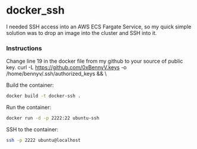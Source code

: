 # docker_ssh
I needed SSH access into an AWS ECS Fargate Service, so my quick simple solution was to drop an image into the cluster and SSH into it. 

### Instructions
Change line 19 in the docker file from my github to your source of public key.
curl  -L  https://github.com/0xBennyV.keys  -o  /home/bennyv/.ssh/authorized_keys  &&  \

Build the container:
```bash
docker build -t docker-ssh .
```
Run the container:
```bash
docker run -d -p 2222:22 ubuntu-ssh
```
SSH to the container:
```bash
ssh -p 2222 ubuntu@localhost
```
